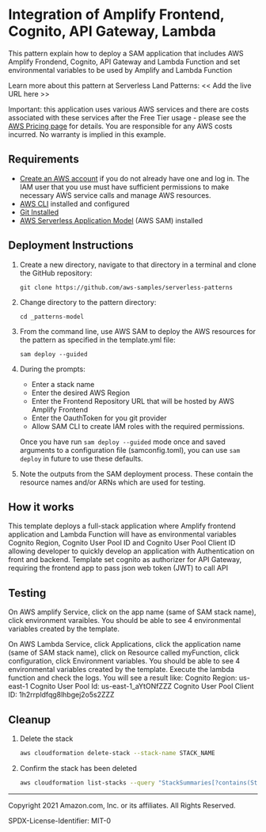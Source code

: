 # Integration of Amplify Frontend, Cognito, API Gateway, Lambda

This pattern explain how to deploy a SAM application that includes AWS Amplify Frondend, Cognito, API Gateway and Lambda Function and set environmental variables to be used by Amplify and Lambda Function

Learn more about this pattern at Serverless Land Patterns: << Add the live URL here >>

Important: this application uses various AWS services and there are costs associated with these services after the Free Tier usage - please see the [AWS Pricing page](https://aws.amazon.com/pricing/) for details. You are responsible for any AWS costs incurred. No warranty is implied in this example.

## Requirements

* [Create an AWS account](https://portal.aws.amazon.com/gp/aws/developer/registration/index.html) if you do not already have one and log in. The IAM user that you use must have sufficient permissions to make necessary AWS service calls and manage AWS resources.
* [AWS CLI](https://docs.aws.amazon.com/cli/latest/userguide/install-cliv2.html) installed and configured
* [Git Installed](https://git-scm.com/book/en/v2/Getting-Started-Installing-Git)
* [AWS Serverless Application Model](https://docs.aws.amazon.com/serverless-application-model/latest/developerguide/serverless-sam-cli-install.html) (AWS SAM) installed

## Deployment Instructions

1. Create a new directory, navigate to that directory in a terminal and clone the GitHub repository:
    ``` 
    git clone https://github.com/aws-samples/serverless-patterns
    ```
1. Change directory to the pattern directory:
    ```
    cd _patterns-model
    ```
1. From the command line, use AWS SAM to deploy the AWS resources for the pattern as specified in the template.yml file:
    ```
    sam deploy --guided
    ```
1. During the prompts:
    * Enter a stack name
    * Enter the desired AWS Region
    * Enter the Frontend Repository URL that will be hosted by AWS Amplify Frontend
    * Enter the OauthToken for you git provider
    * Allow SAM CLI to create IAM roles with the required permissions.

    Once you have run `sam deploy --guided` mode once and saved arguments to a configuration file (samconfig.toml), you can use `sam deploy` in future to use these defaults.

1. Note the outputs from the SAM deployment process. These contain the resource names and/or ARNs which are used for testing.

## How it works

This template deploys a full-stack application where Amplify frontend application and Lambda Function will have as environmental variables Cognito Region, Cognito User Pool ID and Cognito User Pool Client ID allowing developer to quickly develop an application with Authentication on front and backend. Template set cognito as authorizer for API Gateway, requiring the frontend app to pass json web token (JWT) to call API

## Testing

On AWS amplify Service, click on the app name (same of SAM stack name), click environment varaibles. You should be able to see 4 environmental variables created by the template.

On AWS Lambda Service, click Applications, click the application name (same of SAM stack name), click on Resource called myFunction, click configuration, click Environment variables. You should be able to see 4 environmental variables created by the template.
Execute the lambda function and check the logs. You will see a result like:
Cognito Region:  us-east-1
Cognito User Pool Id:  us-east-1_aYtONfZZZ
Cognito User Pool Client ID:  1h2rrpldfqg8lhbgej2o5s2ZZZ

## Cleanup
 
1. Delete the stack
    ```bash
    aws cloudformation delete-stack --stack-name STACK_NAME
    ```
1. Confirm the stack has been deleted
    ```bash
    aws cloudformation list-stacks --query "StackSummaries[?contains(StackName,'STACK_NAME')].StackStatus"
    ```
----
Copyright 2021 Amazon.com, Inc. or its affiliates. All Rights Reserved.

SPDX-License-Identifier: MIT-0
